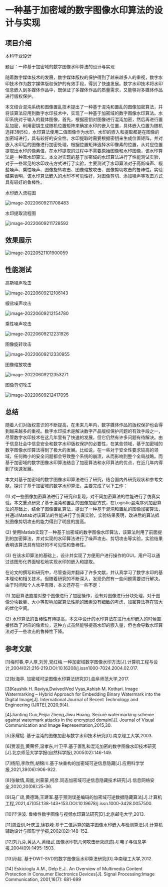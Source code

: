 # 一种基于加密域的数字图像水印算法的设计与实现

## 项目介绍

本科毕业设计

题目：一种基于加密域的数字图像水印算法的设计与实现

随着数字媒体技术的发展，数字媒体版权的保护得到了越来越多人的重视，数字水印技术作为数字媒体版权保护的有效手段，得到了快速发展。数字水印技术将水印信息嵌入到多媒体作品中，既保证了多媒体作品的质量需求，又能够对多媒体作品进行版权保护。

本文结合混沌系统和图像置乱技术提出了一种基于混沌和置乱的图像加密算法，并将该算法应用到数字水印技术中，实现了一种基于加密域的数字图像水印算法。水印系统对于输入的载体图像，首先，根据密钥对图像进行混沌加密，然后再进行置乱加密，利用密钥生成随机位置矩阵来确定水印的嵌入位置，具体嵌入位置为随机选择3到5位，水印算法使用二值图像作为水印，水印的嵌入和提取都是在图像的加密域进行，具有较好的安全性。水印提取时需要根据密钥来生成位置矩阵，并对嵌入水印后的图像进行加密处理，根据位置矩阵选择水印像素的位置，从对应位置提取出水印的像素值，在水印提取的过程中不需要原始图像和水印图像，该水印算法是一种盲水印算法。本文对实现的基于加密域的水印算法进行了性能测试实验，对于一些常见的水印攻击方式进行了实验，主要测试了水印算法对于高斯噪声、椒盐噪声、乘性噪声、图像旋转攻击、图像缩放攻击、图像剪切攻击的鲁棒性。实验结果表明，该水印算法嵌入的水印不可见性好，对图像剪切、添加噪声等攻击方式具有较好的鲁棒性。

水印嵌入流程图

![image-20220609211708483](assets/image-20220609211708483.png)

水印提取流程图

![image-20220609211728592](assets/image-20220609211728592.png)


## 效果展示

![image-20220521101900059](assets/image-20220521101900059.png)

## 性能测试

高斯噪声攻击

![image-20220609212106143](assets/image-20220609212106143.png)

椒盐噪声攻击

![image-20220609212154780](assets/image-20220609212154780.png)

乘性噪声攻击

![image-20220609212231926](assets/image-20220609212231926.png)

图像旋转攻击

![image-20220609212330955](assets/image-20220609212330955.png)

图像缩放攻击

![image-20220609212353271](assets/image-20220609212353271.png)

图像剪切攻击

![image-20220609212417095](assets/image-20220609212417095.png)

## 总结

随着人们对版权意识的不断提高，在未来几年内，数字媒体作品的版权保护也会得到越来越多的重视。数字水印技术是解决数字产品版权保护问题的有效手段之一，尽管数字水印技术在这几年里有了快速的发展，但它仍然有许多问题有待解决。由于信息社会中信息安全和数字水印版权保护的必要性，在某些领域，基于加密域的数字图像水印算法得到了极大的发展。比如说，在一些对于安全性要求较高的领域，任何微小的安全问题都会导致整个系统的崩溃，从而影响到整个全局战略。而基于加密域的数字图像水印算法结合了加密算法和水印算法的优点，在近几年内得到了快速发展。

本文对基于加密域的数字图像水印算法进行了研究，结合国内外研究现状和参考文献，探讨了基于加密域的数字水印算法，主要完成了以下工作：

(1) 对一些图像加密算法进行了研究和复现，对不同加密算法的性能进行了仿真实验。本文重点研究了基于混沌和置乱的图像加密方式，在Logistic混沌序列加密算法的基础上，结合了图像置乱算法，提出了一种基于混沌和置乱的图像加密算法，并通过Matlab对该算法的性能进行了仿真实验，实验结果表明，改进后的算法抵抗图像剪切攻击的能力得到了明显的提高。

(2) 使用Matlab实现了一种基于加密域的数字图像水印算法，该算法利用了前面提到的加密算法，并对实现的水印算法进行了噪声攻击、剪切攻击等实验，实验结果表明该算法具有较好的不可见性和鲁棒性。

(3) 在该水印算法的基础上，设计并实现了方便用户进行操作的GUI，用户可以通过该图形化界面轻松地实现水印的嵌入和提取。

在论文的撰写和研究中，尽管查阅并翻译了许多文献，并认真学习了数字水印的基本理论和相关技术。但随着研究的不断深入，发现仍然有一些问题需要进行解决。由于时间和个人水平有限，本文还存在一些不足：

(1) 加密算法直接对整个图像进行了加密操作，没有对图像进行分块处理，对于图像分块数量、大小等影响加密算法性能的因素没有细致的考虑，加密算法存在较大的优化空间。

(2) 水印算法的鲁棒性有待提高，本文中设计的水印算法在进行水印嵌入的时候直接修改了对应的像素位，这种方式虽然能够提高水印的嵌入量，但也会导致水印算法对于一些攻击的鲁棒性下降。

## 参考文献

[1]梅时春,李人厚,刘芳,党红梅.一种加密域数字图像水印方法[J].计算机工程与设计,2004(02):216-219.DOI:10.16208/j.issn1000-7024.2004.02.017.

[2]耿海亭. 加密域可逆图像水印算法研究[D].曲阜师范大学,2017.

[3]Kaushik H. Raviya,DwivediVed Vyas,Ashish M. Kothari. Image Watermarking – Hybrid Approach for Embedding Binary Watermark into the Digital Image[J]. International Journal of Recent Technology and Engineering (IJRTE),2020,9(4).

[4]Jianting Guo,Peijia Zheng,Jiwu Huang. Secure watermarking scheme against watermark attacks in the encrypted domain[J]. Journal of Visual Communication and Image Representation,2015,30.

[5]茅耀斌. 基于混沌的图像加密与数字水印技术研究[D].南京理工大学,2003.

[6]贾淑芸,黄荣怀,温孝东,叶卫平.基于置乱和混沌加密的数字图像水印技术研究[J].北京师范大学学报(自然科学版),2005(02):146-149.

[7]杨阳,李欣然,胡锦川.基于块重构的加密域可逆信息隐藏[J].应用科学学报,2021,39(06):906-922.

[8]张敏情,周能,刘蒙蒙,柯彦.同态加密域可逆信息隐藏技术研究[J].信息网络安全,2020,20(08):25-36.

[9]马广瑶,黄德璐,王建军.基于预测误差编码的加密域可逆数据隐藏算法[J].计算机工程,2021,47(05):138-143+153.DOI:10.19678/j.issn.1000-3428.0057500.

[10]毕洪波. 鲁棒性数字图像与视频水印算法研究[D].北京邮电大学,2013.

[11]周亚训,叶庆卫,徐铁峰.基于二值运算的数字图像水印嵌入与检测算法[J].计算机辅助设计与图形学学报,2002(02):148-152.

[12]刘九芬,黄达人,黄继武.图像水印抗几何攻击研究综述[J].电子与信息学报,2004(09):1495-1503.

[13]孙超. 基于DWT-SVD的数字图像盲水印算法研究[D].华南理工大学,2012.

[14] Eskicioglu A.M., Delp E.J.. An Overview of Multimedia Content Protection in Consumer Electronics Devices[J]. Signal Processing:Image Communication, 2001,16(7): 681-699
